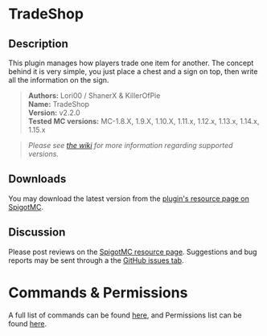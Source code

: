 # TradeShop

## Description
This plugin manages how players trade one item for another. The concept behind it is very simple, you just place a chest and a sign on top, then write all the information on the sign.

>**Authors:** Lori00 / ShanerX & KillerOfPie<br/>
>**Name:** TradeShop<br/>
>**Version:** v2.2.0<br/>
>**Tested MC versions:** MC-1.8.X, 1.9.X, 1.10.X, 1.11.x, 1.12.x, 1.13.x, 1.14.x, 1.15.x <br/>

>*Please see [the wiki](https://github.com/SparklingComet/TradeShop/wiki) for more information regarding supported versions.*

## Downloads
You may download the latest version from the [plugin's resource page on SpigotMC](https://www.spigotmc.org/resources/32762/).

## Discussion
Please post reviews on the [SpigotMC resource page](https://www.spigotmc.org/resources/32762/). Suggestions and bug reports may be sent through a the [GitHub issues tab](https://github.com/SparklingComet/TradeShop/issues).

# Commands & Permissions
A full list of commands can be found [here](https://github.com/ShanerX/TradeShop/wiki/Commands), and Permissions list can be found [here](https://github.com/ShanerX/TradeShop/wiki/Permissions).
